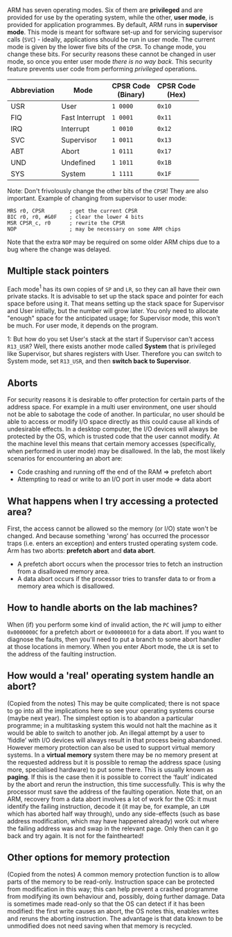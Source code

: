 ARM has seven operating modes. Six of them are **privileged** and are provided for use by the operating system, while the other, **user mode**, is provided for application programmes.
By default, ARM runs in **supervisor mode**. This mode is meant for software set-up and for servicing supervisor calls (`SVC`) - ideally, applications should be run in user mode.
The current mode is given by the lower five bits of the `CPSR`. To change mode, you change these bits. For security reasons these cannot be changed in user mode, so once you enter user mode *there is no way back*. This security feature prevents user code from performing *privileged* operations.

| Abbreviation | Mode           | CPSR Code <br> (Binary) | CPSR Code <br> (Hex) |
| ------------ | -------------- | ----------------------- | -------------------- |
| USR          | User           | `1 0000`                  | `0x10`                 |
| FIQ          | Fast Interrupt | `1 0001`                  | `0x11`                 |
| IRQ          | Interrupt      | `1 0010`                  | `0x12`                 |
| SVC          | Supervisor     | `1 0011`                  | `0x13`                 |
| ABT          | Abort          | `1 0111`                  | `0x17`                 |
| UND          | Undefined      | `1 1011`                  | `0x1B`                 |
| SYS          | System         | `1 1111`                  | `0x1F`                     |

Note: Don't frivolously change the other bits of the `CPSR`! They are also important.
Example of changing from supervisor to user mode:
```arm
MRS r0, CPSR        ; get the current CPSR
BIC r0, r0, #&0F    ; clear the lower 4 bits
MSR CPSR_c, r0      ; rewrite the CPSR
NOP                 ; may be necessary on some ARM chips
```
Note that the extra `NOP` may be required on some older ARM chips due to a bug where the change was delayed.

## Multiple stack pointers
Each mode$^1$ has its own copies of `SP` and `LR`, so they can all have their own private stacks. It is advisable to set up the stack space and pointer for each space before using it. That means setting up the stack space for Supervisor and User initially, but the number will grow later. You only need to allocate "enough" space for the anticipated usage; for Supervisor mode, this won't be much. For user mode, it depends on the program.

$1$: But how do you set User's stack at the start if Supervisor can't access `R13_USR`? Well, there exists another mode called **System** that is privileged like Supervisor, but shares registers with User. Therefore you can switch to System mode, set `R13_USR`, and then **switch back to Supervisor**.

## Aborts
For security reasons it is desirable to offer protection for certain parts of the address space. For example in a multi user environment, one user should not be able to sabotage the code of another. In particular, no user should be able to access or modify I/O space directly as this could cause all kinds of undesirable effects.
In a desktop computer, the I/O devices will always be protected by the OS, which is trusted code that the user cannot modify.
At the machine level this means that certain memory accesses (specifically, when performed in user mode) may be disallowed. In the lab, the most likely scenarios for encountering an abort are:
- Code crashing and running off the end of the RAM => prefetch abort
- Attempting to read or write to an I/O port in user mode => data abort

## What happens when I try accessing a protected area?
First, the access cannot be allowed so the memory (or I/O) state won't be changed. And because something 'wrong' has occurred the processor traps (i.e. enters an exception) and enters trusted operating system code.
Arm has two aborts: **prefetch abort** and **data abort**.
- A prefetch abort occurs when the processor tries to fetch an instruction from a disallowed memory area.
- A data abort occurs if the processor tries to transfer data to or from a memory area which is disallowed.

## How to handle aborts on the lab machines?
When (if) you perform some kind of invalid action, the `PC` will jump to either `0x0000000C` for a prefetch abort or `0x00000010` for a data abort. If you want to diagnose the faults, then you'll need to put a branch to some abort handler at those locations in memory. When you enter Abort mode, the `LR` is set to the address of the faulting instruction.

## How would a 'real' operating system handle an abort?
(Copied from the notes)
This may be quite complicated; there is not space to go into all the implications here so see your operating systems course (maybe next year). The simplest option is to abandon a particular programme; in a multitasking system this would not halt the machine as it would be able to switch to another job.
An illegal attempt by a user to ‘fiddle’ with I/O devices will always result in that process being abandoned. However memory protection can also be used to support virtual memory systems. In a **virtual memory** system there may be no memory present at the requested address but it is possible to remap the address space (using more, specialised hardware) to put some there. This is usually known as **paging**. If this is the case then it is possible to correct the ‘fault’ indicated by the abort and rerun the instruction, this time successfully. This is why the processor must save the address of the faulting operation.
Note that, on an ARM, recovery from a data abort involves a lot of work for the OS: it must identify the failing instruction, decode it (it may be, for example, an `LDM` which has aborted half way through), undo any side-effects (such as base address modification, which may have happened already) work out where the failing address was and swap in the relevant page. Only then can it go back and try again. It is not for the fainthearted!

## Other options for memory protection
(Copied from the notes)
A common memory protection function is to allow parts of the memory to be read-only. Instruction space can be protected from modification in this way; this can help prevent a crashed programme from modifying its own behaviour and, possibly, doing further damage. Data is sometimes made read-only so that the OS can detect if it has been modified: the first write causes an abort, the OS notes this, enables writes and reruns the aborting instruction. The advantage is that data known to be unmodified does not need saving when that memory is recycled.